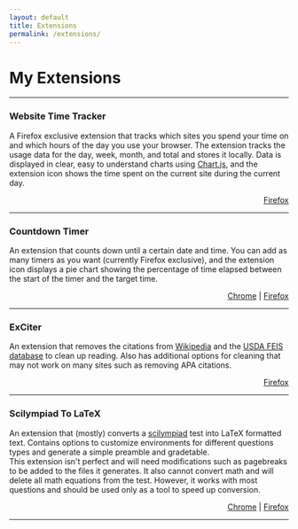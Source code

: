 ```yaml
---
layout: default
title: Extensions
permalink: /extensions/
---
```


# My Extensions

---

### Website Time Tracker  

A Firefox exclusive extension that tracks which sites you spend your time on and which hours of the day you use your browser. The extension tracks the usage data for the day, week, month, and total and stores it locally. Data is displayed in clear, easy to understand charts using [Chart.js](https://www.chartjs.org/ "Chart.js"), and the extension icon shows the time spent on the current site during the current day.  

<div style="text-align: right"> <a class = "extension-link" title = "Firefox addons link" href = "https://addons.mozilla.org/en-US/firefox/addon/website-time-tracker/">Firefox</a> </div>

---

### Countdown Timer

An extension that counts down until a certain date and time. You can add as many timers as you want (currently Firefox exclusive), and the extension icon displays a pie chart showing the percentage of time elapsed between the start of the timer and the target time. 

<div style="text-align: right"> <a class = "extension-link" title = "Chrome extension link" href = "https://chrome.google.com/webstore/detail/countdown-timer/ihigneebhahgionaapclffdgiemkacib">Chrome</a> | <a class = "extension-link" title = "Firefox addons link" href = "https://addons.mozilla.org/en-US/firefox/addon/countdown-timer/">Firefox</a> </div>

---

### ExCiter

An extension that removes the citations from [Wikipedia](https://www.wikipedia.org/) and the [USDA FEIS database](https://www.feis-crs.org/feis/) to clean up reading. Also has additional options for cleaning that may not work on many sites such as removing APA citations.

<div style="text-align: right"> <a class = "extension-link" title = "Firefox addons link" href = "https://addons.mozilla.org/en-US/firefox/addon/exciter/">Firefox</a> </div>

---

### Scilympiad To LaTeX

An extension that (mostly) converts a [scilympiad](https://scilympiad.com/) test into LaTeX formatted text. Contains options to customize environments for different questions types and generate a simple preamble and gradetable.  
This extension isn't perfect and will need modifications such as pagebreaks to be added to the files it generates. It also cannot convert math and will delete all math equations from the test. However, it works with most questions and should be used only as a tool to speed up conversion.

<div style="text-align: right"> <a class = "extension-link" title = "Chrome extension link" href = "https://chrome.google.com/webstore/detail/scilympiadtolatex/ompkjeefecnmejcmanlofimmclifefde">Chrome</a> | <a class = "extension-link" title = "Firefox addons link" href = "https://addons.mozilla.org/en-US/firefox/addon/scilympiadtolatex/">Firefox</a> </div>

---